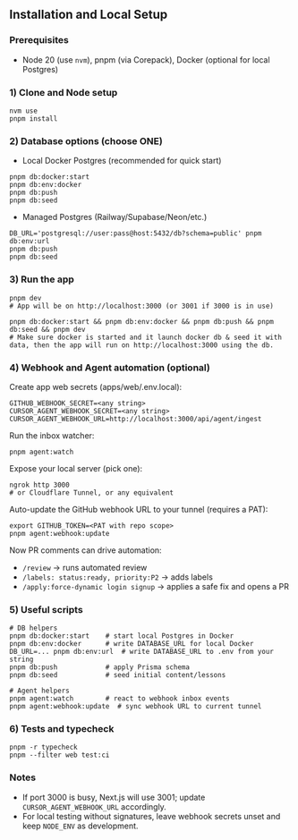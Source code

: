 ## Installation and Local Setup

### Prerequisites
- Node 20 (use `nvm`), pnpm (via Corepack), Docker (optional for local Postgres)

### 1) Clone and Node setup
```
nvm use
pnpm install
```

### 2) Database options (choose ONE)

- Local Docker Postgres (recommended for quick start)
```
pnpm db:docker:start
pnpm db:env:docker
pnpm db:push
pnpm db:seed
```

- Managed Postgres (Railway/Supabase/Neon/etc.)
```
DB_URL='postgresql://user:pass@host:5432/db?schema=public' pnpm db:env:url
pnpm db:push
pnpm db:seed
```

### 3) Run the app
```
pnpm dev
# App will be on http://localhost:3000 (or 3001 if 3000 is in use)

pnpm db:docker:start && pnpm db:env:docker && pnpm db:push && pnpm db:seed && pnpm dev
# Make sure docker is started and it launch docker db & seed it with data, then the app will run on http://localhost:3000 using the db. 

```

### 4) Webhook and Agent automation (optional)

Create app web secrets (apps/web/.env.local):
```
GITHUB_WEBHOOK_SECRET=<any string>
CURSOR_AGENT_WEBHOOK_SECRET=<any string>
CURSOR_AGENT_WEBHOOK_URL=http://localhost:3000/api/agent/ingest
```

Run the inbox watcher:
```
pnpm agent:watch
```

Expose your local server (pick one):
```
ngrok http 3000
# or Cloudflare Tunnel, or any equivalent
```

Auto-update the GitHub webhook URL to your tunnel (requires a PAT):
```
export GITHUB_TOKEN=<PAT with repo scope>
pnpm agent:webhook:update
```

Now PR comments can drive automation:
- `/review` → runs automated review
- `/labels: status:ready, priority:P2` → adds labels
- `/apply:force-dynamic login signup` → applies a safe fix and opens a PR

### 5) Useful scripts
```
# DB helpers
pnpm db:docker:start    # start local Postgres in Docker
pnpm db:env:docker      # write DATABASE_URL for local Docker
DB_URL=... pnpm db:env:url  # write DATABASE_URL to .env from your string
pnpm db:push            # apply Prisma schema
pnpm db:seed            # seed initial content/lessons

# Agent helpers
pnpm agent:watch        # react to webhook inbox events
pnpm agent:webhook:update  # sync webhook URL to current tunnel
```

### 6) Tests and typecheck
```
pnpm -r typecheck
pnpm --filter web test:ci
```

### Notes
- If port 3000 is busy, Next.js will use 3001; update `CURSOR_AGENT_WEBHOOK_URL` accordingly.
- For local testing without signatures, leave webhook secrets unset and keep `NODE_ENV` as development.

